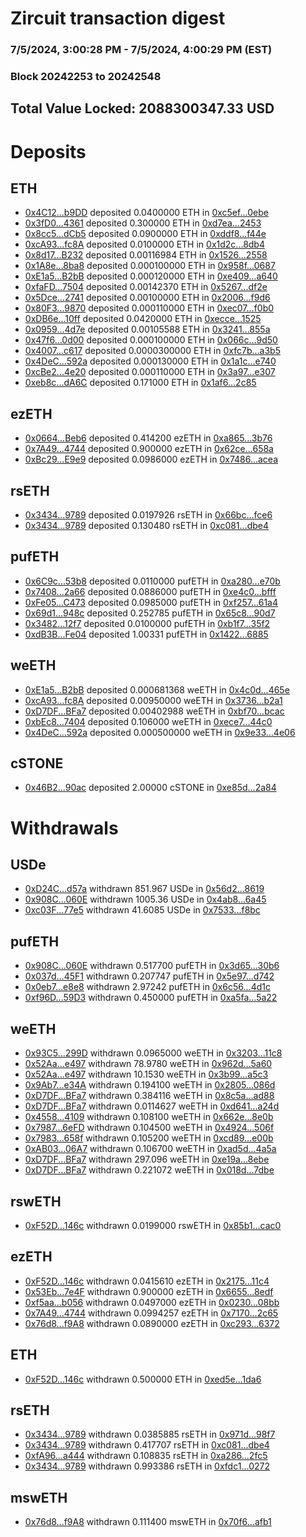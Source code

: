 # Zircuit transaction digest
### 7/5/2024, 3:00:28 PM - 7/5/2024, 4:00:29 PM (EST)
### Block 20242253 to 20242548

## Total Value Locked: 2088300347.33 USD

# Deposits
## ETH
- [0x4C12...b9DD](https://etherscan.io/address/0x4C122b7D38c828487c026835e668BF416ea0b9DD) deposited 0.0400000 ETH in [0xc5ef...0ebe](https://etherscan.io/tx/0x4C122b7D38c828487c026835e668BF416ea0b9DD)
- [0x3fD0...4361](https://etherscan.io/address/0x3fD0cDA80a210e2eB49720998FE80bfaf0e04361) deposited 0.300000 ETH in [0xd7ea...2453](https://etherscan.io/tx/0x3fD0cDA80a210e2eB49720998FE80bfaf0e04361)
- [0x8cc5...dCb5](https://etherscan.io/address/0x8cc5A3308D1EF300DE4E9ADfA98C9A42970CdCb5) deposited 0.0900000 ETH in [0xddf8...f44e](https://etherscan.io/tx/0x8cc5A3308D1EF300DE4E9ADfA98C9A42970CdCb5)
- [0xcA93...fc8A](https://etherscan.io/address/0xcA93ed0B2f7A9384Ba16F2d216747099673Bfc8A) deposited 0.0100000 ETH in [0x1d2c...8db4](https://etherscan.io/tx/0xcA93ed0B2f7A9384Ba16F2d216747099673Bfc8A)
- [0x8d17...B232](https://etherscan.io/address/0x8d17e54487cDD5856068a2429d9e33fD946dB232) deposited 0.00116984 ETH in [0x1526...2558](https://etherscan.io/tx/0x8d17e54487cDD5856068a2429d9e33fD946dB232)
- [0x1A8e...8ba8](https://etherscan.io/address/0x1A8e9c30298Ef469ef2A72d8D03007CcF6a88ba8) deposited 0.000100000 ETH in [0x958f...0687](https://etherscan.io/tx/0x1A8e9c30298Ef469ef2A72d8D03007CcF6a88ba8)
- [0xE1a5...B2bB](https://etherscan.io/address/0xE1a5EB5a6aC38877B223B09C12d882022651B2bB) deposited 0.000120000 ETH in [0xe409...a640](https://etherscan.io/tx/0xE1a5EB5a6aC38877B223B09C12d882022651B2bB)
- [0xfaFD...7504](https://etherscan.io/address/0xfaFD252fD521892553062Ed4993f712506877504) deposited 0.00142370 ETH in [0x5267...df2e](https://etherscan.io/tx/0xfaFD252fD521892553062Ed4993f712506877504)
- [0x5Dce...2741](https://etherscan.io/address/0x5DceB7B37E6063396Ce0B94388deA677f8ae2741) deposited 0.00100000 ETH in [0x2006...f9d6](https://etherscan.io/tx/0x5DceB7B37E6063396Ce0B94388deA677f8ae2741)
- [0x80F3...9870](https://etherscan.io/address/0x80F3938eFE5a119383e0F4d40eCBD71c0aB59870) deposited 0.000110000 ETH in [0xec07...f0b0](https://etherscan.io/tx/0x80F3938eFE5a119383e0F4d40eCBD71c0aB59870)
- [0xDB6e...10ff](https://etherscan.io/address/0xDB6edEa1f9a9C53856654Ea0C47f6AbD6F4210ff) deposited 0.0420000 ETH in [0xecce...1525](https://etherscan.io/tx/0xDB6edEa1f9a9C53856654Ea0C47f6AbD6F4210ff)
- [0x0959...4d7e](https://etherscan.io/address/0x0959Eb4c97E1d2d39f63Fcf40E86e4aa8CAb4d7e) deposited 0.00105588 ETH in [0x3241...855a](https://etherscan.io/tx/0x0959Eb4c97E1d2d39f63Fcf40E86e4aa8CAb4d7e)
- [0x47f6...0d00](https://etherscan.io/address/0x47f64F9F7d12ec0DD58E2c1D829AD822Ff810d00) deposited 0.000100000 ETH in [0x066c...9d50](https://etherscan.io/tx/0x47f64F9F7d12ec0DD58E2c1D829AD822Ff810d00)
- [0x4007...c617](https://etherscan.io/address/0x4007487D8E4Ce70Ebe70d03E38614618cA6cc617) deposited 0.0000300000 ETH in [0xfc7b...a3b5](https://etherscan.io/tx/0x4007487D8E4Ce70Ebe70d03E38614618cA6cc617)
- [0x4DeC...592a](https://etherscan.io/address/0x4DeC2A860fa681b4ece4F50b8bf0dE975344592a) deposited 0.000130000 ETH in [0x1a1c...e740](https://etherscan.io/tx/0x4DeC2A860fa681b4ece4F50b8bf0dE975344592a)
- [0xcBe2...4e20](https://etherscan.io/address/0xcBe2E45EA99dEa5C88561E990c0c0129DA704e20) deposited 0.000110000 ETH in [0x3a97...e307](https://etherscan.io/tx/0xcBe2E45EA99dEa5C88561E990c0c0129DA704e20)
- [0xeb8c...dA6C](https://etherscan.io/address/0xeb8c766d3682b8e6E84115DA6Ad58C6eF0E1dA6C) deposited 0.171000 ETH in [0x1af6...2c85](https://etherscan.io/tx/0xeb8c766d3682b8e6E84115DA6Ad58C6eF0E1dA6C)
## ezETH
- [0x0664...Beb6](https://etherscan.io/address/0x0664787a790Fd7eC77BAFe8F8C2B3DF055AABeb6) deposited 0.414200 ezETH in [0xa865...3b76](https://etherscan.io/tx/0x0664787a790Fd7eC77BAFe8F8C2B3DF055AABeb6)
- [0x7A49...4744](https://etherscan.io/address/0x7A493Be5c2ce014cD049Bf178a1ac0Db1B434744) deposited 0.900000 ezETH in [0x62ce...658a](https://etherscan.io/tx/0x7A493Be5c2ce014cD049Bf178a1ac0Db1B434744)
- [0xBc29...E9e9](https://etherscan.io/address/0xBc29257e5B7d54C9f3d86E0deaD98D256d0AE9e9) deposited 0.0986000 ezETH in [0x7486...acea](https://etherscan.io/tx/0xBc29257e5B7d54C9f3d86E0deaD98D256d0AE9e9)
## rsETH
- [0x3434...9789](https://etherscan.io/address/0x34349c5569e7B846c3558961552D2202760A9789) deposited 0.0197926 rsETH in [0x66bc...fce6](https://etherscan.io/tx/0x34349c5569e7B846c3558961552D2202760A9789)
- [0x3434...9789](https://etherscan.io/address/0x34349c5569e7B846c3558961552D2202760A9789) deposited 0.130480 rsETH in [0xc081...dbe4](https://etherscan.io/tx/0x34349c5569e7B846c3558961552D2202760A9789)
## pufETH
- [0x6C9c...53b8](https://etherscan.io/address/0x6C9ca5FB45460A73ba13425F6Ac5c6BEa12d53b8) deposited 0.0110000 pufETH in [0xa280...e70b](https://etherscan.io/tx/0x6C9ca5FB45460A73ba13425F6Ac5c6BEa12d53b8)
- [0x7408...2a66](https://etherscan.io/address/0x740835A84CD5F4993885EBBF437d1500b6132a66) deposited 0.0886000 pufETH in [0xe4c0...bfff](https://etherscan.io/tx/0x740835A84CD5F4993885EBBF437d1500b6132a66)
- [0xFe05...C473](https://etherscan.io/address/0xFe054d11e5b319C257F3A49d008228dE6064C473) deposited 0.0985000 pufETH in [0xf257...61a4](https://etherscan.io/tx/0xFe054d11e5b319C257F3A49d008228dE6064C473)
- [0x69d1...948c](https://etherscan.io/address/0x69d13D22a375D86202C4aF9ef6Dc5bc24BD0948c) deposited 0.252785 pufETH in [0x65c8...90d7](https://etherscan.io/tx/0x69d13D22a375D86202C4aF9ef6Dc5bc24BD0948c)
- [0x3482...12f7](https://etherscan.io/address/0x34824e12e014c967979E229F85C92E29480a12f7) deposited 0.0100000 pufETH in [0xb1f7...35f2](https://etherscan.io/tx/0x34824e12e014c967979E229F85C92E29480a12f7)
- [0xdB3B...Fe04](https://etherscan.io/address/0xdB3B10547F10e4798262Bb9328e7F3dB8b9bFe04) deposited 1.00331 pufETH in [0x1422...6885](https://etherscan.io/tx/0xdB3B10547F10e4798262Bb9328e7F3dB8b9bFe04)
## weETH
- [0xE1a5...B2bB](https://etherscan.io/address/0xE1a5EB5a6aC38877B223B09C12d882022651B2bB) deposited 0.000681368 weETH in [0x4c0d...465e](https://etherscan.io/tx/0xE1a5EB5a6aC38877B223B09C12d882022651B2bB)
- [0xcA93...fc8A](https://etherscan.io/address/0xcA93ed0B2f7A9384Ba16F2d216747099673Bfc8A) deposited 0.00950000 weETH in [0x3736...b2a1](https://etherscan.io/tx/0xcA93ed0B2f7A9384Ba16F2d216747099673Bfc8A)
- [0xD7DF...BFa7](https://etherscan.io/address/0xD7DF7E085214743530afF339aFC420c7c720BFa7) deposited 0.00402988 weETH in [0xbf70...bcac](https://etherscan.io/tx/0xD7DF7E085214743530afF339aFC420c7c720BFa7)
- [0xbEc8...7404](https://etherscan.io/address/0xbEc82D6d51cd1bca06746a6AB8C5000817127404) deposited 0.106000 weETH in [0xece7...44c0](https://etherscan.io/tx/0xbEc82D6d51cd1bca06746a6AB8C5000817127404)
- [0x4DeC...592a](https://etherscan.io/address/0x4DeC2A860fa681b4ece4F50b8bf0dE975344592a) deposited 0.000500000 weETH in [0x9e33...4e06](https://etherscan.io/tx/0x4DeC2A860fa681b4ece4F50b8bf0dE975344592a)
## cSTONE
- [0x46B2...90ac](https://etherscan.io/address/0x46B2FC16b1F20B9FBB69344e5b1c7ecA232F90ac) deposited 2.00000 cSTONE in [0xe85d...2a84](https://etherscan.io/tx/0x46B2FC16b1F20B9FBB69344e5b1c7ecA232F90ac)
# Withdrawals
## USDe
- [0xD24C...d57a](https://etherscan.io/address/0xD24Cfe2d0fa81369ca6291c28ac5426e16B6d57a) withdrawn 851.967 USDe in [0x56d2...8619](https://etherscan.io/tx/0xD24Cfe2d0fa81369ca6291c28ac5426e16B6d57a)
- [0x908C...060E](https://etherscan.io/address/0x908C057F2a6ECBBAcE4fafC5f9B7D50bb977060E) withdrawn 1005.36 USDe in [0x4ab8...6a45](https://etherscan.io/tx/0x908C057F2a6ECBBAcE4fafC5f9B7D50bb977060E)
- [0xc03F...77e5](https://etherscan.io/address/0xc03Fc0C2D2190890e6997dB58bCA1D6c4Cc277e5) withdrawn 41.6085 USDe in [0x7533...f8bc](https://etherscan.io/tx/0xc03Fc0C2D2190890e6997dB58bCA1D6c4Cc277e5)
## pufETH
- [0x908C...060E](https://etherscan.io/address/0x908C057F2a6ECBBAcE4fafC5f9B7D50bb977060E) withdrawn 0.517700 pufETH in [0x3d65...30b6](https://etherscan.io/tx/0x908C057F2a6ECBBAcE4fafC5f9B7D50bb977060E)
- [0x037d...45F1](https://etherscan.io/address/0x037d7dC68b9f46400Ee33792aa258612AD5045F1) withdrawn 0.207747 pufETH in [0x5e97...d742](https://etherscan.io/tx/0x037d7dC68b9f46400Ee33792aa258612AD5045F1)
- [0x0eb7...e8e8](https://etherscan.io/address/0x0eb7C5D966C0bB3c6Cf3446F5A62c9568acee8e8) withdrawn 2.97242 pufETH in [0x6c56...4d1c](https://etherscan.io/tx/0x0eb7C5D966C0bB3c6Cf3446F5A62c9568acee8e8)
- [0xf96D...59D3](https://etherscan.io/address/0xf96Ddaa24D9f01D30443D5E95dbEe0E79aFC59D3) withdrawn 0.450000 pufETH in [0xa5fa...5a22](https://etherscan.io/tx/0xf96Ddaa24D9f01D30443D5E95dbEe0E79aFC59D3)
## weETH
- [0x93C5...299D](https://etherscan.io/address/0x93C5F8B9c8B142De01fe5Ef5ee516bC18B34299D) withdrawn 0.0965000 weETH in [0x3203...11c8](https://etherscan.io/tx/0x93C5F8B9c8B142De01fe5Ef5ee516bC18B34299D)
- [0x52Aa...e497](https://etherscan.io/address/0x52Aa899454998Be5b000Ad077a46Bbe360F4e497) withdrawn 78.9780 weETH in [0x962d...5a60](https://etherscan.io/tx/0x52Aa899454998Be5b000Ad077a46Bbe360F4e497)
- [0x52Aa...e497](https://etherscan.io/address/0x52Aa899454998Be5b000Ad077a46Bbe360F4e497) withdrawn 10.1530 weETH in [0x3b99...a5c3](https://etherscan.io/tx/0x52Aa899454998Be5b000Ad077a46Bbe360F4e497)
- [0x9Ab7...e34A](https://etherscan.io/address/0x9Ab7686B45cbECe53D4f787A250f86D55698e34A) withdrawn 0.194100 weETH in [0x2805...086d](https://etherscan.io/tx/0x9Ab7686B45cbECe53D4f787A250f86D55698e34A)
- [0xD7DF...BFa7](https://etherscan.io/address/0xD7DF7E085214743530afF339aFC420c7c720BFa7) withdrawn 0.384116 weETH in [0x8c5a...ad88](https://etherscan.io/tx/0xD7DF7E085214743530afF339aFC420c7c720BFa7)
- [0xD7DF...BFa7](https://etherscan.io/address/0xD7DF7E085214743530afF339aFC420c7c720BFa7) withdrawn 0.0114627 weETH in [0xd641...a24d](https://etherscan.io/tx/0xD7DF7E085214743530afF339aFC420c7c720BFa7)
- [0x4558...4109](https://etherscan.io/address/0x45581E4D2701E52fe6C20a5552C49255D5FF4109) withdrawn 0.108100 weETH in [0x662e...8e0b](https://etherscan.io/tx/0x45581E4D2701E52fe6C20a5552C49255D5FF4109)
- [0x7987...6eFD](https://etherscan.io/address/0x7987B7aD414ac478258f8B787ef5B960A2B66eFD) withdrawn 0.104500 weETH in [0x4924...506f](https://etherscan.io/tx/0x7987B7aD414ac478258f8B787ef5B960A2B66eFD)
- [0x7983...658f](https://etherscan.io/address/0x79833Ae086E2e1d2C9A2e1c2E980695E1a04658f) withdrawn 0.105200 weETH in [0xcd89...e00b](https://etherscan.io/tx/0x79833Ae086E2e1d2C9A2e1c2E980695E1a04658f)
- [0xAB03...06A7](https://etherscan.io/address/0xAB03F01B8f8A08C8621c12846AA6b5Eb8F2806A7) withdrawn 0.106700 weETH in [0xad5d...4a5a](https://etherscan.io/tx/0xAB03F01B8f8A08C8621c12846AA6b5Eb8F2806A7)
- [0xD7DF...BFa7](https://etherscan.io/address/0xD7DF7E085214743530afF339aFC420c7c720BFa7) withdrawn 297.096 weETH in [0xe19a...8ebe](https://etherscan.io/tx/0xD7DF7E085214743530afF339aFC420c7c720BFa7)
- [0xD7DF...BFa7](https://etherscan.io/address/0xD7DF7E085214743530afF339aFC420c7c720BFa7) withdrawn 0.221072 weETH in [0x018d...7dbe](https://etherscan.io/tx/0xD7DF7E085214743530afF339aFC420c7c720BFa7)
## rswETH
- [0xF52D...146c](https://etherscan.io/address/0xF52D1159cc55EC686aAf715E541D604eee85146c) withdrawn 0.0199000 rswETH in [0x85b1...cac0](https://etherscan.io/tx/0xF52D1159cc55EC686aAf715E541D604eee85146c)
## ezETH
- [0xF52D...146c](https://etherscan.io/address/0xF52D1159cc55EC686aAf715E541D604eee85146c) withdrawn 0.0415610 ezETH in [0x2175...11c4](https://etherscan.io/tx/0xF52D1159cc55EC686aAf715E541D604eee85146c)
- [0x53Eb...7e4F](https://etherscan.io/address/0x53Eb0FCDEb99d49d495Ce3f7e21517E857AE7e4F) withdrawn 0.900000 ezETH in [0x6655...8edf](https://etherscan.io/tx/0x53Eb0FCDEb99d49d495Ce3f7e21517E857AE7e4F)
- [0xf5aa...b056](https://etherscan.io/address/0xf5aa4d594756d06F77e6b9a44933bdb7E0b1b056) withdrawn 0.0497000 ezETH in [0x0230...08bb](https://etherscan.io/tx/0xf5aa4d594756d06F77e6b9a44933bdb7E0b1b056)
- [0x7A49...4744](https://etherscan.io/address/0x7A493Be5c2ce014cD049Bf178a1ac0Db1B434744) withdrawn 0.0994257 ezETH in [0x7170...2c65](https://etherscan.io/tx/0x7A493Be5c2ce014cD049Bf178a1ac0Db1B434744)
- [0x76d8...f9A8](https://etherscan.io/address/0x76d8Ad69D7695c9621453Cb768D73F7060e4f9A8) withdrawn 0.0890000 ezETH in [0xc293...6372](https://etherscan.io/tx/0x76d8Ad69D7695c9621453Cb768D73F7060e4f9A8)
## ETH
- [0xF52D...146c](https://etherscan.io/address/0xF52D1159cc55EC686aAf715E541D604eee85146c) withdrawn 0.500000 ETH in [0xed5e...1da6](https://etherscan.io/tx/0xF52D1159cc55EC686aAf715E541D604eee85146c)
## rsETH
- [0x3434...9789](https://etherscan.io/address/0x34349c5569e7B846c3558961552D2202760A9789) withdrawn 0.0385885 rsETH in [0x971d...98f7](https://etherscan.io/tx/0x34349c5569e7B846c3558961552D2202760A9789)
- [0x3434...9789](https://etherscan.io/address/0x34349c5569e7B846c3558961552D2202760A9789) withdrawn 0.417707 rsETH in [0xc081...dbe4](https://etherscan.io/tx/0x34349c5569e7B846c3558961552D2202760A9789)
- [0xfA96...a444](https://etherscan.io/address/0xfA9659E04c7451099699A74C186b30cdD37Ea444) withdrawn 0.108835 rsETH in [0xa286...2fc5](https://etherscan.io/tx/0xfA9659E04c7451099699A74C186b30cdD37Ea444)
- [0x3434...9789](https://etherscan.io/address/0x34349c5569e7B846c3558961552D2202760A9789) withdrawn 0.993386 rsETH in [0xfdc1...0272](https://etherscan.io/tx/0x34349c5569e7B846c3558961552D2202760A9789)
## mswETH
- [0x76d8...f9A8](https://etherscan.io/address/0x76d8Ad69D7695c9621453Cb768D73F7060e4f9A8) withdrawn 0.111400 mswETH in [0x70f6...afb1](https://etherscan.io/tx/0x76d8Ad69D7695c9621453Cb768D73F7060e4f9A8)
